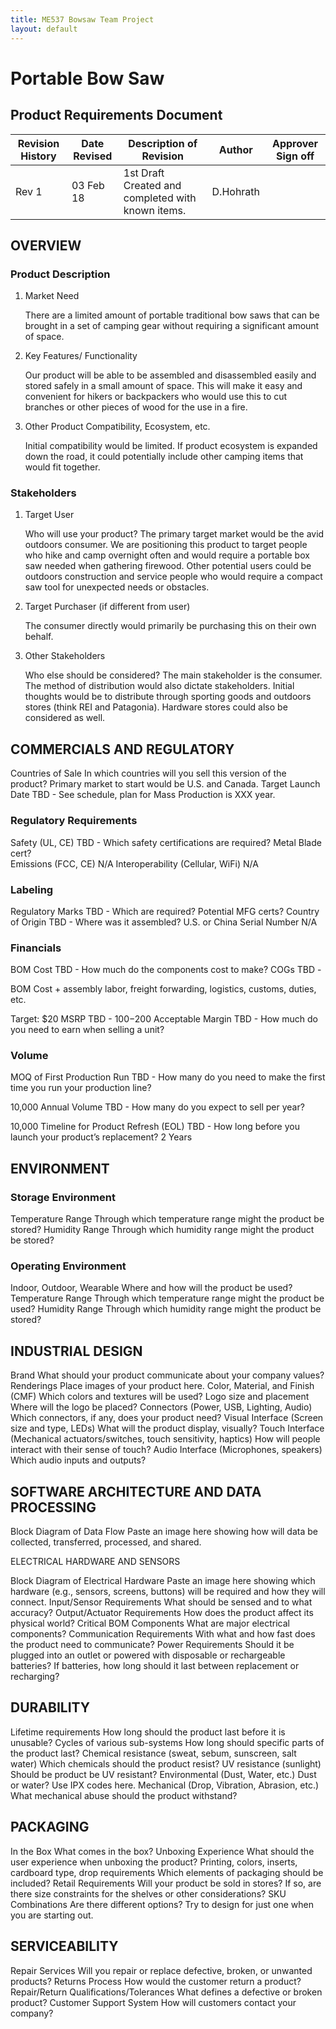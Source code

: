 ```yaml
---
title: ME537 Bowsaw Team Project
layout: default
---
```



# Portable Bow Saw

## Product Requirements Document

| Revision History | Date Revised | Description of Revision                           | Author    | Approver Sign off |
|------------------|--------------|---------------------------------------------------|-----------|-------------------|
| Rev 1            | 03 Feb 18    | 1st Draft Created and completed with known items. | D.Hohrath |                   |



## OVERVIEW

### Product Description

1. Market Need

   There are a limited amount of portable traditional bow saws that can be brought in a set of camping gear without requiring a significant amount of space.

2. Key Features/ Functionality

   Our product will be able to be assembled and disassembled easily and stored safely in a small amount of space.  This will make it easy and convenient for hikers or backpackers who would use this to cut branches or other pieces of wood for the use in a fire.

3. Other Product Compatibility, 
Ecosystem, etc.

   Initial compatibility would be limited.  If product ecosystem is expanded down the road, it could potentially include other camping items that would fit together.

### Stakeholders
1. Target User

   Who will use your product?  The primary target market would be the avid outdoors consumer.  We are positioning this product to target people who hike and camp overnight often and would require a portable box saw needed when gathering firewood.  Other potential users could be outdoors construction and service people who would require a compact saw tool for unexpected needs or obstacles.
2. Target Purchaser (if different from user)

   The consumer directly would primarily be purchasing this on their own behalf.
3. Other Stakeholders

   Who else should be considered? The main stakeholder is the consumer.  The method of distribution would also dictate stakeholders.  Initial thoughts would be to distribute through sporting goods and outdoors stores (think REI and Patagonia).  Hardware stores could also be considered as well.




## COMMERCIALS AND REGULATORY

Countries of Sale
In which countries will you sell this version of the product? Primary market to start would be U.S. and Canada.
Target Launch Date
TBD - See schedule, plan for Mass Production is XXX year.
### Regulatory Requirements
Safety (UL, CE)
TBD - Which safety certifications are required? Metal Blade cert?  
Emissions (FCC, CE)
N/A
Interoperability (Cellular, WiFi)
N/A

### Labeling
Regulatory Marks
TBD - Which are required? Potential MFG certs?
Country of Origin
TBD - Where was it assembled? U.S. or China
Serial Number
N/A

### Financials
BOM Cost
TBD - How much do the components cost to make?
COGs
TBD - 

BOM Cost + assembly labor, freight forwarding, logistics, customs, duties, etc.

Target: $20
MSRP
TBD - $100-$200
Acceptable Margin
TBD - How much do you need to earn when selling a unit?


### Volume
MOQ of First Production Run
TBD - How many do you need to make the first time you run your production line?

10,000
Annual Volume
TBD - How many do you expect to sell per year?

10,000
Timeline for Product Refresh (EOL)
TBD - How long before you launch your product’s replacement?
2 Years





## ENVIRONMENT


### Storage Environment
Temperature Range
Through which temperature range might the product be stored?
Humidity Range
Through which humidity range might the product be stored?

### Operating Environment
Indoor, Outdoor, Wearable
Where and how will the product be used?
Temperature Range
Through which temperature range might the product be used?
Humidity Range
Through which humidity range might the product be stored?



## INDUSTRIAL DESIGN

Brand
What should your product communicate about your company values?
Renderings
Place images of your product here.
Color, Material, and Finish (CMF)
Which colors and textures will be used?
Logo size and placement
Where will the logo be placed?
Connectors 
(Power, USB, Lighting, Audio)
Which connectors, if any, does your product need?
Visual Interface 
(Screen size and type, LEDs)
What will the product display, visually?
Touch Interface 
(Mechanical actuators/switches, touch sensitivity, haptics)
How will people interact with their sense of touch?
Audio Interface 
(Microphones, speakers)
Which audio inputs and outputs?




## SOFTWARE ARCHITECTURE AND DATA PROCESSING


Block Diagram of Data Flow
Paste an image here showing how will data be collected, transferred, processed, and shared.


ELECTRICAL HARDWARE AND SENSORS

Block Diagram of Electrical Hardware
Paste an image here showing which hardware (e.g., sensors, screens, buttons) will be required and how they will connect.
Input/Sensor Requirements
What should be sensed and to what accuracy?
Output/Actuator Requirements
How does the product affect its physical world?
Critical BOM Components
What are major electrical components?
Communication Requirements
With what and how fast does the product need to communicate?
Power Requirements 
Should it be plugged into an outlet or powered with disposable or rechargeable batteries? If batteries, how long should it last between replacement or recharging?


## DURABILITY

Lifetime requirements
How long should the product last before it is unusable?
Cycles of various sub-systems
How long should specific parts of the product last?
Chemical resistance (sweat, sebum, sunscreen, salt water)
Which chemicals should the product resist?
UV resistance (sunlight)
Should be product be UV resistant?
Environmental (Dust, Water, etc.)
Dust or water? Use IPX codes here.
Mechanical (Drop, Vibration, Abrasion, etc.)
What mechanical abuse should the product withstand?



## PACKAGING

In the Box
What comes in the box? 
Unboxing Experience
What should the user experience when unboxing the product?
Printing, colors, inserts, cardboard type, drop requirements
Which elements of packaging should be included?
Retail Requirements
Will your product be sold in stores? If so, are there size constraints for the shelves or other considerations?
SKU Combinations
Are there different options? Try to design for just one when you are starting out.


## SERVICEABILITY

Repair Services
Will you repair or replace defective, broken, or unwanted products?
Returns Process
How would the customer return a product?
Repair/Return Qualifications/Tolerances
What defines a defective or broken product?
Customer Support System
How will customers contact your company?



















